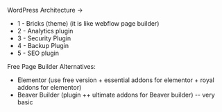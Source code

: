 WordPress Architecture → 

- 1 - Bricks (theme) (it is like webflow page builder)
- 2 - Analytics plugin
- 3 - Security Plugin
- 4 - Backup Plugin
- 5 - SEO plugin

Free Page Builder Alternatives:
- Elementor (use free version + essential addons for elementor + royal addons for elementor)
- Beaver Builder (plugin ++ ultimate addons for Beaver builder) -- very basic
